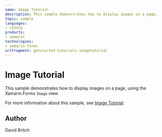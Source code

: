 ```yaml
---
name: Image Tutorial
description: This sample demonstrates how to display images on a page, using the Xamarin.Forms Image view. For more information about this sample, see Image Tutorial.
topic: sample
languages:
- csharp
products:
- xamarin
technologies:
- xamarin-forms
urlFragment: getstarted-tutorials-imagetutorial
---
```

Image Tutorial
==============

This sample demonstrates how to display images on a page, using the Xamarin.Forms `Image` view.

For more information about this sample, see [Image Tutorial](https://docs.microsoft.com/xamarin/get-started/tutorials/image/).

Author
------

David Britch
